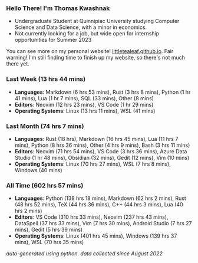 
### Hello There! I'm Thomas Kwashnak

- Undergraduate Student at Quinnipiac University studying Computer Science and Data Science, with a minor in economics.
- Not currently looking for a job, but wide open for internship opportunities for Summer 2023

You can see more on my personal website! [littletealeaf.github.io](https://littletealeaf.github.io). Fair warning! I'm still finding time to finish up my website, so there's not much there yet.

### Last Week (13 hrs 44 mins)
- **Languages**: Markdown (6 hrs 53 mins), Rust (3 hrs 8 mins), Python (1 hr 41 mins), Lua (1 hr 7 mins), SQL (33 mins), Other (8 mins)
- **Editors**: Neovim (12 hrs 23 mins), VS Code (1 hr 29 mins)
- **Operating Systems**: Linux (13 hrs 11 mins), WSL (41 mins)
    
### Last Month (74 hrs 7 mins)
- **Languages**: Rust (18 hrs), Markdown (16 hrs 45 mins), Lua (11 hrs 7 mins), Python (8 hrs 36 mins), Other (4 hrs 9 mins), Bash (3 hrs 11 mins)
- **Editors**: Neovim (71 hrs 54 mins), VS Code (3 hrs 36 mins), Azure Data Studio (1 hr 48 mins), Obsidian (32 mins), Gedit (12 mins), Vim (10 mins)
- **Operating Systems**: Linux (70 hrs 27 mins), WSL (7 hrs 8 mins), Windows (40 mins)
    
### All Time (602 hrs 57 mins)
- **Languages**: Python (138 hrs 18 mins), Markdown (62 hrs 2 mins), Rust (48 hrs 52 mins), TeX (44 hrs 36 mins), C++ (44 hrs 3 mins), Lua (40 hrs 2 mins)
- **Editors**: VS Code (310 hrs 33 mins), Neovim (237 hrs 43 mins), DataSpell (37 hrs 33 mins), Vim (7 hrs 30 mins), Android Studio (7 hrs 27 mins), Gedit (5 hrs 39 mins)
- **Operating Systems**: Linux (401 hrs 45 mins), Windows (139 hrs 37 mins), WSL (70 hrs 35 mins)
    

*auto-generated using python. data collected since August 2022*
